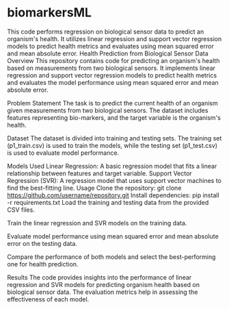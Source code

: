 # biomarkersML
This code performs regression on biological sensor data to predict an organism's health. It utilizes linear regression and support vector regression models to predict health metrics and evaluates using mean squared error and mean absolute error.
Health Prediction from Biological Sensor Data
Overview
This repository contains code for predicting an organism's health based on measurements from two biological sensors. It implements linear regression and support vector regression models to predict health metrics and evaluates the model performance using mean squared error and mean absolute error.

Problem Statement
The task is to predict the current health of an organism given measurements from two biological sensors. The dataset includes features representing bio-markers, and the target variable is the organism's health.

Dataset
The dataset is divided into training and testing sets. The training set (p1_train.csv) is used to train the models, while the testing set (p1_test.csv) is used to evaluate model performance.

Models Used
Linear Regression: A basic regression model that fits a linear relationship between features and target variable.
Support Vector Regression (SVR): A regression model that uses support vector machines to find the best-fitting line.
Usage
Clone the repository:
git clone https://github.com/username/repository.git
Install dependencies:
pip install -r requirements.txt
Load the training and testing data from the provided CSV files.

Train the linear regression and SVR models on the training data.

Evaluate model performance using mean squared error and mean absolute error on the testing data.

Compare the performance of both models and select the best-performing one for health prediction.

Results
The code provides insights into the performance of linear regression and SVR models for predicting organism health based on biological sensor data. The evaluation metrics help in assessing the effectiveness of each model.
